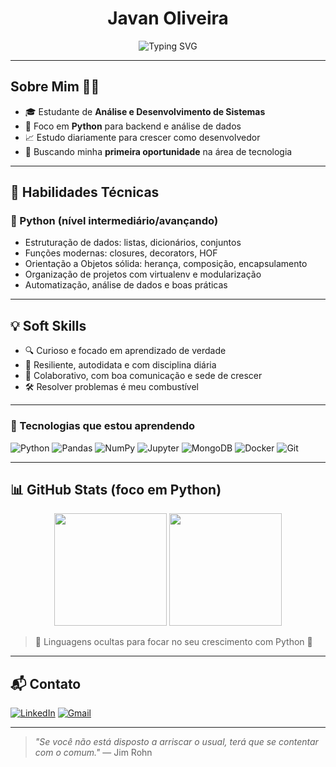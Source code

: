 <h1 align="center">Javan Oliveira</h1>

<p align="center">
  <img src="https://readme-typing-svg.demolab.com?font=Fira+Code&pause=1000&color=00FFB0&center=true&vCenter=true&width=435&lines=Python+%26+Data+Enthusiast;Code.+Debug.+Repeat.;Systems+Analysis+%26+Dev+Student;Iniciando+na+carreira+de+Tecnologia" alt="Typing SVG" />
</p>

---

## Sobre Mim 👨‍💻

- 🎓 Estudante de **Análise e Desenvolvimento de Sistemas**  
- 🐍 Foco em **Python** para backend e análise de dados  
- 📈 Estudo diariamente para crescer como desenvolvedor  
- 🚀 Buscando minha **primeira oportunidade** na área de tecnologia  

---

## 🧠 Habilidades Técnicas

### 🐍 Python (nível intermediário/avançando)

- Estruturação de dados: listas, dicionários, conjuntos  
- Funções modernas: closures, decorators, HOF  
- Orientação a Objetos sólida: herança, composição, encapsulamento  
- Organização de projetos com virtualenv e modularização  
- Automatização, análise de dados e boas práticas  

---

## 💡 Soft Skills

- 🔍 Curioso e focado em aprendizado de verdade  
- 🧠 Resiliente, autodidata e com disciplina diária  
- 💬 Colaborativo, com boa comunicação e sede de crescer  
- 🛠️ Resolver problemas é meu combustível  

---

### 🧰 Tecnologias que estou aprendendo

![Python](https://img.shields.io/badge/Python-3776AB?style=for-the-badge&logo=python&logoColor=white)
![Pandas](https://img.shields.io/badge/Pandas-150458?style=for-the-badge&logo=pandas&logoColor=white)
![NumPy](https://img.shields.io/badge/NumPy-013243?style=for-the-badge&logo=numpy&logoColor=white)
![Jupyter](https://img.shields.io/badge/Jupyter-F37626?style=for-the-badge&logo=jupyter&logoColor=white)
![MongoDB](https://img.shields.io/badge/MongoDB-4EA94B?style=for-the-badge&logo=mongodb&logoColor=white)
![Docker](https://img.shields.io/badge/Docker-2496ED?style=for-the-badge&logo=docker&logoColor=white)
![Git](https://img.shields.io/badge/Git-F05032?style=for-the-badge&logo=git&logoColor=white)

---

## 📊 GitHub Stats (foco em Python)

<p align="center">
  <img height="180em" src="https://github-readme-stats.vercel.app/api?username=JavanRosario&show_icons=true&theme=tokyonight&hide=contribs,prs&custom_title=Estatísticas+de+Desenvolvimento+em+Python" />
  <img height="180em" src="https://github-readme-streak-stats.herokuapp.com/?user=JavanRosario&theme=tokyonight" />
</p>

> 📌 Linguagens ocultas para focar no seu crescimento com Python 💪

---

## 📬 Contato

[![LinkedIn](https://img.shields.io/badge/LinkedIn-blue?style=for-the-badge&logo=linkedin)](https://www.linkedin.com/in/javan-oliveira-269050358)
[![Gmail](https://img.shields.io/badge/Gmail-D14836?style=for-the-badge&logo=gmail&logoColor=white)](mailto:oliveiraajavan@hotmail.com)

---

> _"Se você não está disposto a arriscar o usual, terá que se contentar com o comum."_ — Jim Rohn
